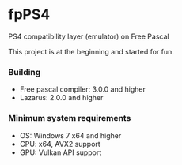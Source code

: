 # fpPS4
  PS4 compatibility layer (emulator) on Free Pascal
 
This project is at the beginning and started for fun.
 
### Building
- Free pascal compiler: 3.0.0 and higher 
- Lazarus: 2.0.0 and higher 

### Minimum system requirements 

- OS: Windows 7 x64 and higher 
- CPU: x64, AVX2 support
- GPU: Vulkan API support
